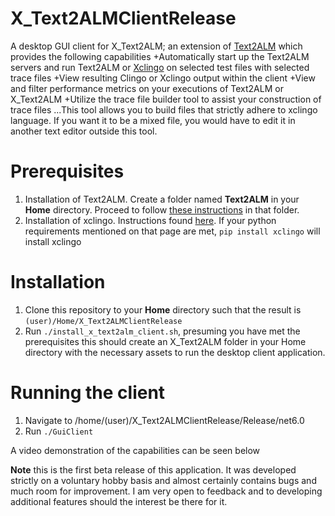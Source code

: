 # X_Text2ALMClientRelease
A desktop GUI client for X_Text2ALM; an extension of [Text2ALM](https://github.com/cdolson19/Text2ALM) which provides the following capabilities
+Automatically start up the Text2ALM servers and run Text2ALM or [Xclingo](https://github.com/bramucas/xclingo) on selected test files with selected trace files
+View resulting Clingo or Xclingo output within the client
+View and filter performance metrics on your executions of Text2ALM or X_Text2ALM
+Utilize the trace file builder tool to assist your construction of trace files
...This tool allows you to build files that strictly adhere to xclingo language. If you want it to be a mixed file, you would have to edit it in another text editor outside this tool.

# Prerequisites
1. Installation of Text2ALM. Create a folder named **Text2ALM** in your **Home** directory. Proceed to follow [these instructions](https://github.com/cdolson19/Text2ALM/wiki/System-Setup) in that folder.
2. Installation of xclingo. Instructions found [here](https://github.com/bramucas/xclingo). If your python requirements mentioned on that page are met, ```pip install xclingo``` will install xclingo

# Installation
1. Clone this repository to your **Home** directory such that the result is ```(user)/Home/X_Text2ALMClientRelease```
2. Run ```./install_x_text2alm_client.sh```, presuming you have met the prerequisites this should create an X_Text2ALM folder in your Home directory with the necessary assets to run the desktop client application.

# Running the client
1. Navigate to /home/(user)/X_Text2ALMClientRelease/Release/net6.0
2. Run ```./GuiClient```

A video demonstration of the capabilities can be seen below


**Note** this is the first beta release of this application. It was developed strictly on a voluntary hobby basis and almost certainly contains bugs and much room for improvement. I am very open to feedback and to developing additional features should the interest be there for it. 
